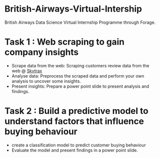 # British-Airways-Virtual-Intership
 British Airways Data Science Virtual Internship Programme through Forage.

# Task 1 : Web scraping to gain company insights
* Scrape data from the web: Scraping customers review data from the web @ <a href="https://www.airlinequality.com/airline-reviews/british-airways"> Skytrax</a>
* Analyse data: Preprocess the scraped data and perform your own analysis to uncover some insights.
* Present insights: Prepare a power point slide to present analysis and findings.

# Task 2 : Build a predictive model to understand factors that influence buying behaviour
* create a classification model to predict customer buying behaviour
* Evaluate the model and present findings in a power point slide.
